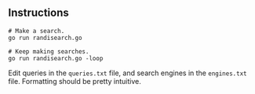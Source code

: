 ## Instructions

```shell
# Make a search.
go run randisearch.go

# Keep making searches.
go run randisearch.go -loop
```

Edit queries in the `queries.txt` file, and search engines in the `engines.txt` file. Formatting should be pretty intuitive.

